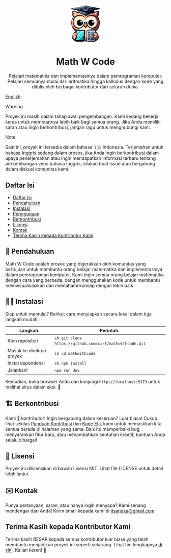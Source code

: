 <div align="center">
    <img src="docs/public/icon.png" alt="Logo Math W Code" width="100">
    <h1>Math W Code</h1>
    <p>
        Pelajari matematika dan implementasinya dalam pemrograman komputer. Pelajari semuanya mulai dari aritmatika hingga kalkulus dengan kode yang ditulis oleh berbagai kontributor dari seluruh dunia.
    </p>
</div>

[English](readme.md)

> [!WARNING]
> Proyek ini masih dalam tahap awal pengembangan. Kami sedang bekerja keras untuk membuatnya lebih baik bagi semua orang. Jika Anda memiliki saran atau ingin berkontribusi, jangan ragu untuk menghubungi kami.

> [!NOTE]
> Saat ini, proyek ini tersedia dalam bahasa 🇮🇩 Indonesia. Terjemahan untuk bahasa Inggris sedang dalam proses, jika Anda ingin berkontribusi dalam upaya penerjemahan atau ingin mendapatkan informasi terbaru tentang perkembangan versi bahasa Inggris, silakan buat issue atau bergabung dalam diskusi komunitas kami.

## Daftar Isi
- [Daftar Isi](#daftar-isi)
- [Pendahuluan](#pendahuluan)
- [Instalasi](#instalasi)
- [Penggunaan](#penggunaan)
- [Berkontribusi](#berkontribusi)
- [Lisensi](#lisensi)
- [Kontak](#kontak)
- [Terima Kasih kepada Kontributor Kami](#terima-kasih-kepada-kontributor-kami)

## 🌟 Pendahuluan
Math W Code adalah proyek yang digerakkan oleh komunitas yang bertujuan untuk membantu orang belajar matematika dan implementasinya dalam pemrograman komputer. Kami ingin semua orang belajar matematika dengan cara yang berbeda, dengan menggunakan kode untuk membantu memvisualisasikan dan memahami konsep dengan lebih baik.

## 🧑‍💻 Instalasi
Siap untuk memulai? Berikut cara menyiapkan secara lokal dalam tiga langkah mudah:

| Langkah | Perintah |
|---------|----------|
| Klon repositori | ```sh git clone https://github.com/xirf/mathwithcode.git``` |
| Masuk ke direktori proyek | ```sh cd mathwithcode``` |
| Instal dependensi | ```sh npm install``` |
| Jalankan! | ```npm run dev``` |

Kemudian, buka browser Anda dan kunjungi ```http://localhost:5173``` untuk melihat situs dalam aksi. 🎉

## 🏗️ Berkontribusi
Kami 💖 kontributor! Ingin bergabung dalam keseruan? Luar biasa! Cukup lihat sekilas [Panduan Kontribusi](CONTRIBUTING.md) dan [Kode Etik](CODE_OF_CONDUCT.md) kami untuk memastikan kita semua berada di halaman yang sama. Baik itu memperbaiki bug, menyarankan fitur baru, atau menambahkan sentuhan kreatif, bantuan Anda selalu dihargai!

## 🔐 Lisensi
Proyek ini dilisensikan di bawah Lisensi MIT. Lihat file LICENSE untuk detail lebih lanjut.

## ✉️ Kontak
Punya pertanyaan, saran, atau hanya ingin menyapa? Kami senang mendengar dari Anda! Kirim email kepada kami di [itsandka@gmail.com](mailto:itsandka@gmail.com)

## Terima Kasih kepada Kontributor Kami
Terima kasih BESAR kepada semua kontributor luar biasa yang telah membantu menjadikan proyek ini seperti sekarang. Lihat tim lengkapnya [di sini](https://github.com/xirf/mathwithcode/graphs/contributors). Kalian keren! 💪
